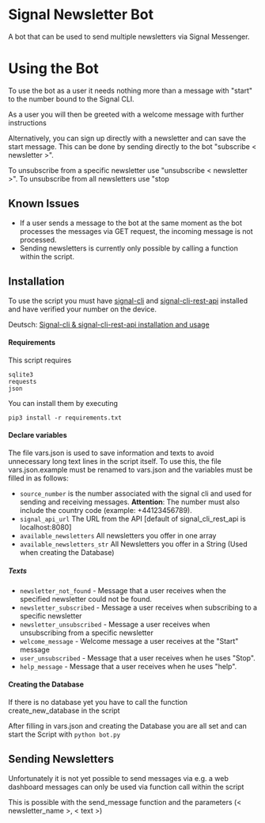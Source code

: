 # Signal Newsletter Bot
A bot that can be used to send multiple newsletters via Signal Messenger.

# Using the Bot 

To use the bot as a user it needs nothing more than a message with "start" to the number bound to the Signal CLI. 

As a user you will then be greeted with a welcome message with further instructions

Alternatively, you can sign up directly with a newsletter and can save the start message. This can be done by sending directly to the bot "subscribe < newsletter >".

To unsubscribe from a specific newsletter use "unsubscribe < newsletter >". To unsubscribe from all newsletters use "stop

## Known Issues
- If a user sends a message to the bot at the same moment as the bot processes the messages via GET request, the incoming message is not processed.
- Sending newsletters is currently only possible by calling a function within the script.



## Installation
To use the script you must have [signal-cli](https://github.com/AsamK/signal-cli) and [signal-cli-rest-api](https://github.com/bbernhard/signal-cli-rest-api) installed and have verified your number on the device. 

Deutsch: [Signal-cli & signal-cli-rest-api installation and usage](https://docs.google.com/document/d/1-k4Vxa6adzR_OtDZpeqVBNfi6nUxu6hWnhAF8tssfU8/edit?usp=sharing)

#### Requirements
This script requires
```
sqlite3
requests
json
```
You can install them by executing 
```
pip3 install -r requirements.txt
```

#### Declare variables
The file vars.json is used to save information and texts to avoid unnecessary long text lines in the script itself. To use this, the file vars.json.example must be renamed to vars.json and the variables must be filled in as follows:

- `source_number` is the number associated with the signal cli and used for sending and receiving messages. **Attention**: The number must also include the country code (example: +44123456789).
- `signal_api_url` The URL from the API [default of signal_cli_rest_api is localhost:8080]
- `available_newsletters` All newsletters you offer in one array 
- `available_newsletters_str` All Newsletters you offer in a String (Used when creating the Database)

##### Texts
- `newsletter_not_found` - Message that a user receives when the specified newsletter could not be found.
- `newsletter_subscribed` - Message a user receives when subscribing to a specific newsletter 
- `newsletter_unsubscribed` - Message a user receives when unsubscribing from a specific newsletter 
- `welcome_message` - Welcome message a user receives at the "Start" message
- `user_unsubscribed` - Message that a user receives when he uses "Stop". 
- `help_message` - Message that a user receives when he uses "help". 


#### Creating the Database
If there is no database yet you have to call the function create_new_database in the script

After filling in vars.json and creating the Database you are all set and can start the Script with `python bot.py`


## Sending Newsletters
Unfortunately it is not yet possible to send messages via e.g. a web dashboard messages can only be used via function call within the script

This is possible with the send_message function and the parameters (< newsletter_name >, < text >)